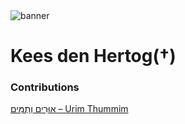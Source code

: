 <html><body><img id="banner" src="/sahd/images/banners/banner.png" alt="banner" /></body></html>

# **Kees den Hertog(†)**


### Contributions
[אוּרִים וְתֻמִּים – Urim Thummim](../words/Urim_Thummim.md)<br>